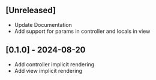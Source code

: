 ## [Unreleased]

- Update Documentation
- Add support for params in controller and locals in view

## [0.1.0] - 2024-08-20

- Add controller implicit rendering
- Add view implicit rendering
